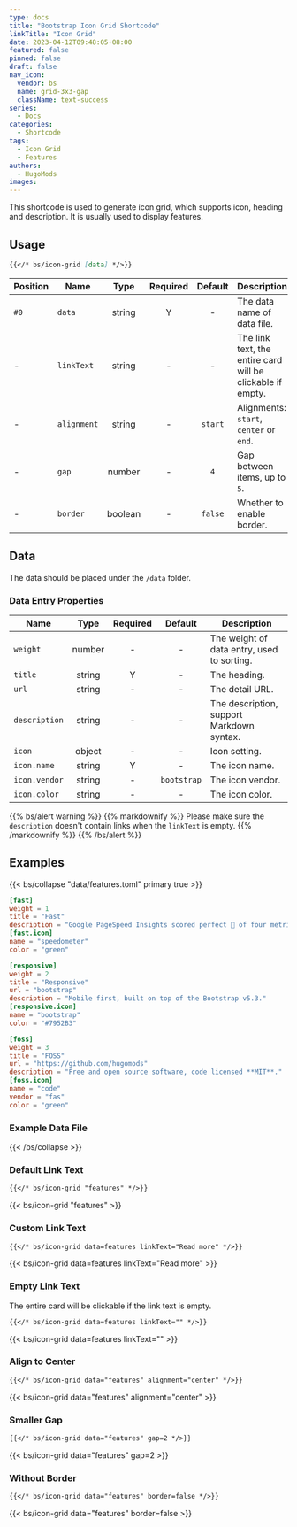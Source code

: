 ```yaml
---
type: docs
title: "Bootstrap Icon Grid Shortcode"
linkTitle: "Icon Grid"
date: 2023-04-12T09:48:05+08:00
featured: false
pinned: false
draft: false
nav_icon:
  vendor: bs
  name: grid-3x3-gap
  className: text-success
series:
  - Docs
categories:
  - Shortcode
tags:
  - Icon Grid
  - Features
authors:
  - HugoMods
images:
---
```


This shortcode is used to generate icon grid, which supports icon, heading and description. It is usually used to display features.

<!--more-->

## Usage

```markdown
{{</* bs/icon-grid [data] */>}}
```

| Position | Name       |  Type  | Required | Default | Description                                                |
| -------- | ---------- | :----: | :------: | :-----: | ---------------------------------------------------------- |
| `#0`     | `data`     | string |    Y     |    -    | The data name of data file.                                |
| -        | `linkText` | string |    -     |    -    | The link text, the entire card will be clickable if empty. |
| -        | `alignment` | string |    -    | `start` | Alignments: `start`, `center` or `end`.                    |
| -        | `gap`      | number |    -     |   `4`   | Gap between items, up to `5`.                              |
| -        | `border`   | boolean |    -    | `false` | Whether to enable border.                                  |

## Data

The data should be placed under the `/data` folder.

### Data Entry Properties

| Name          |  Type  | Required |   Default   | Description                                |
| ------------- | :----: | :------: | :---------: | ------------------------------------------ |
| `weight`      | number |    -     |      -      | The weight of data entry, used to sorting. |
| `title`       | string |    Y     |      -      | The heading.                               |
| `url`         | string |    -     |      -      | The detail URL.                            |
| `description` | string |    -     |      -      | The description, support Markdown syntax.  |
| `icon`        | object |    -     |      -      | Icon setting.                              |
| `icon.name`   | string |    Y     |      -      | The icon name.                             |
| `icon.vendor` | string |    -     | `bootstrap` | The icon vendor.                           |
| `icon.color`  | string |    -     |      -      | The icon color.                            |

{{% bs/alert warning %}}
{{% markdownify %}}
Please make sure the `description` doesn't contain links when the `linkText` is empty.
{{% /markdownify %}}
{{% /bs/alert %}}

## Examples

{{< bs/collapse "data/features.toml" primary true >}}

```toml
[fast]
weight = 1
title = "Fast"
description = "Google PageSpeed Insights scored perfect 💯 of four metrics on mobile and desktop."
[fast.icon]
name = "speedometer"
color = "green"

[responsive]
weight = 2
title = "Responsive"
url = "bootstrap"
description = "Mobile first, built on top of the Bootstrap v5.3."
[responsive.icon]
name = "bootstrap"
color = "#7952B3"

[foss]
weight = 3
title = "FOSS"
url = "https://github.com/hugomods"
description = "Free and open source software, code licensed **MIT**."
[foss.icon]
name = "code"
vendor = "fas"
color = "green"
```

### Example Data File

{{< /bs/collapse >}}

### Default Link Text

```markdown
{{</* bs/icon-grid "features" */>}}
```

{{< bs/icon-grid "features" >}}

### Custom Link Text

```markdown
{{</* bs/icon-grid data=features linkText="Read more" */>}}
```

{{< bs/icon-grid data=features linkText="Read more" >}}

### Empty Link Text

The entire card will be clickable if the link text is empty.

```markdown
{{</* bs/icon-grid data=features linkText="" */>}}
```

{{< bs/icon-grid data=features linkText="" >}}

### Align to Center

```markdown
{{</* bs/icon-grid data="features" alignment="center" */>}}
```

{{< bs/icon-grid data="features" alignment="center" >}}

### Smaller Gap

```markdown
{{</* bs/icon-grid data="features" gap=2 */>}}
```

{{< bs/icon-grid data="features" gap=2 >}}

### Without Border

```markdown
{{</* bs/icon-grid data="features" border=false */>}}
```

{{< bs/icon-grid data="features" border=false >}}
